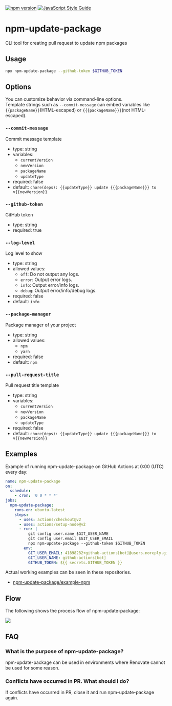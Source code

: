 [![npm version](https://badge.fury.io/js/npm-update-package.svg)](https://badge.fury.io/js/npm-update-package)
[![JavaScript Style Guide](https://img.shields.io/badge/code_style-standard-brightgreen.svg)](https://standardjs.com)

# npm-update-package

CLI tool for creating pull request to update npm packages

## Usage

```sh
npx npm-update-package --github-token $GITHUB_TOKEN
```

## Options

You can customize behavior via command-line options.  
Template strings such as `--commit-message` can embed variables like `{{packageName}}`(HTML-escaped) or `{{{packageName}}}`(not HTML-escaped).

### `--commit-message`

Commit message template

- type: string
- variables:
  - `currentVersion`
  - `newVersion`
  - `packageName`
  - `updateType`
- required: false
- default: `chore(deps): {{updateType}} update {{{packageName}}} to v{{newVersion}}`

### `--github-token`

GitHub token

- type: string
- required: true

### `--log-level`

Log level to show

- type: string
- allowed values:
  - `off`: Do not output any logs.
  - `error`: Output error logs.
  - `info`: Output error/info logs.
  - `debug`: Output error/info/debug logs.
- required: false
- default: `info`

### `--package-manager`

Package manager of your project

- type: string
- allowed values:
  - `npm`
  - `yarn`
- required: false
- default: `npm`

### `--pull-request-title`

Pull request title template

- type: string
- variables:
  - `currentVersion`
  - `newVersion`
  - `packageName`
  - `updateType`
- required: false
- default: `chore(deps): {{updateType}} update {{{packageName}}} to v{{newVersion}}`

## Examples

Example of running npm-update-package on GitHub Actions at 0:00 (UTC) every day:

```yaml
name: npm-update-package
on:
  schedule:
    - cron: '0 0 * * *'
jobs:
  npm-update-package:
    runs-on: ubuntu-latest
    steps:
      - uses: actions/checkout@v2
      - uses: actions/setup-node@v2
      - run: |
          git config user.name $GIT_USER_NAME
          git config user.email $GIT_USER_EMAIL
          npx npm-update-package --github-token $GITHUB_TOKEN
        env:
          GIT_USER_EMAIL: 41898282+github-actions[bot]@users.noreply.github.com
          GIT_USER_NAME: github-actions[bot]
          GITHUB_TOKEN: ${{ secrets.GITHUB_TOKEN }}
```

Actual working examples can be seen in these repositories.

- [npm-update-package/example-npm](https://github.com/npm-update-package/example-npm)

## Flow

The following shows the process flow of npm-update-package:

<!--
```plantuml
@startuml
start
group main
:Get outdated packages;

if (All packages are up-to-date) then (yes)
  end
else (no)
endif

:Get remote branches;
:Get pull requests;

group OutdatedPackagesProcessor
while (Package exists) is (yes)
  group OutdatedPackageProcessor
  if (Remote branch exists) then (yes)
  else (no)
    :Create branch;
    :Update package;
    :Create pull request;
    :Close old pull requests;
    :Remove branch;
  endif
  end group
endwhile (no)

end group

end group
end
@enduml
```
-->

[![](http://www.plantuml.com/plantuml/svg/RL0vSiCm3EpnYYsbmX-m6cTIf8mdCta08y4M9n39yCZn-uYYJ4kPD3omm1uuXQXyJ9FGyg2hjybXKjhGyOaZR8g3YZp0gVvTNJbqHFg2va6abg0y8xb3j8VSsoAERD3yS6W9O3CGIs0qnhOq__I52hVdoKR6crUc7sVcKdL919u_4eUOrOgZvzN7UTKyUzjp2DRJrwY5qQm0-5lFSorqg0x-PRWJ03dGozPCPTadgIa0uFZeMTM9hjHUNTQuRQRRDkw2tH2nWM5b-9EweDdIvrPWMLwvIwYypf9_iKLtW7OzT9gFDCal)](http://www.plantuml.com/plantuml/uml/RL0vSiCm3EpnYYsbmX-m6cTIf8mdCta08y4M9n39yCZn-uYYJ4kPD3omm1uuXQXyJ9FGyg2hjybXKjhGyOaZR8g3YZp0gVvTNJbqHFg2va6abg0y8xb3j8VSsoAERD3yS6W9O3CGIs0qnhOq__I52hVdoKR6crUc7sVcKdL919u_4eUOrOgZvzN7UTKyUzjp2DRJrwY5qQm0-5lFSorqg0x-PRWJ03dGozPCPTadgIa0uFZeMTM9hjHUNTQuRQRRDkw2tH2nWM5b-9EweDdIvrPWMLwvIwYypf9_iKLtW7OzT9gFDCal)

## FAQ

### What is the purpose of npm-update-package?

npm-update-package can be used in environments where Renovate cannot be used for some reason.

### Conflicts have occurred in PR. What should I do?

If conflicts have occurred in PR, close it and run npm-update-package again.
